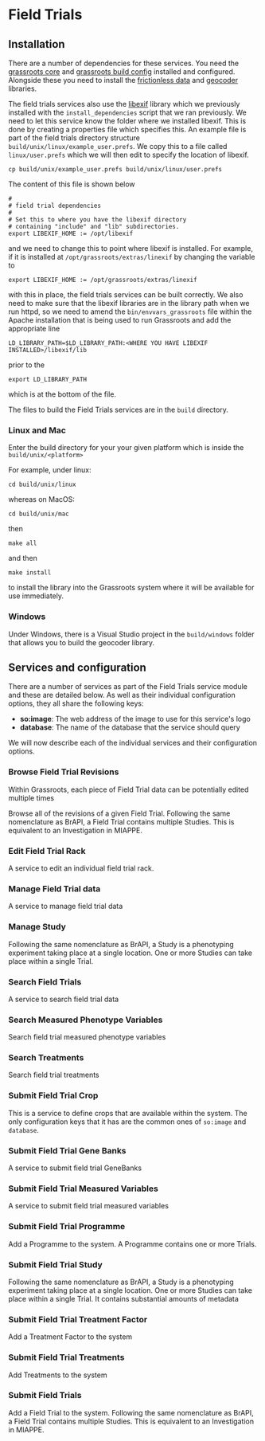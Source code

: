 ﻿# Field Trials


## Installation

There are a number of dependencies for these services. You need the [grassroots core](https://github.com/TGAC/grassroots-core) and [grassroots build config](https://github.com/TGAC/grassroots-build-config) installed and configured. Alongside these you need to install the [frictionless data](https://github.com/TGAC/grassroots-frictionless-data) and [geocoder](https://github.com/TGAC/grassroots-geocoder) libraries. 


The field trials services also use the [libexif](https://github.com/libexif/libexif) library which
we previously installed with the `install_dependencies` script that we ran previously. We need
to let this service know the folder where we installed libexif. This is done by creating a 
properties file which specifies this. An example file is part of the field trials directory 
structure `build/unix/linux/example_user.prefs`. We copy this to a file called `linux/user.prefs` 
which we will then edit to specify the location of libexif.


```
cp build/unix/example_user.prefs build/unix/linux/user.prefs
```

The content of this file is shown below

```
#
# field trial dependencies
#
# Set this to where you have the libexif directory 
# containing "include" and "lib" subdirectories.
export LIBEXIF_HOME := /opt/libexif
```

and we need to change this to point where libexif is installed. For example, 
if it is installed at
`/opt/grassroots/extras/linexif` by changing the variable to 

```
export LIBEXIF_HOME := /opt/grassroots/extras/linexif
```

with this in place, the field trials services can be built correctly. We also need to make sure 
that the libexif libraries are in the library path when we run httpd, so we need to amend the
`bin/envvars_grassroots` file within the Apache installation that is being used to run Grassroots 
and add the appropriate line

```
LD_LIBRARY_PATH=$LD_LIBRARY_PATH:<WHERE YOU HAVE LIBEXIF INSTALLED>/libexif/lib
```

prior to the 
```
export LD_LIBRARY_PATH
```

which is at the bottom of the file.


The files to build the Field Trials services are in the `build` directory. 

### Linux and Mac

Enter the build directory for your your given platform which is inside the `build/unix/<platform>` 

For example, under linux:

```
cd build/unix/linux
```

whereas on MacOS:

```
cd build/unix/mac
```

then

```
make all
```

and then 

```
make install
```

to install the library into the Grassroots system where it will be available for use immediately.


### Windows

Under Windows, there is a Visual Studio project in the `build/windows` folder that allows you to build the geocoder library.


## Services and configuration

There are a number of services as part of the Field Trials service module and these are detailed 
below. As well as their individual configuration options, they all share the following keys:


 * **so:image**: The web address of the image to use for this service's logo
 * **database**: The name of the database that the service should query


We will now describe each of the individual services and their configuration options.

### Browse Field Trial Revisions	

Within Grassroots, each piece of Field Trial data can be potentially edited multiple times 


Browse all of the revisions of a given Field Trial. Following the same nomenclature as BrAPI, a Field Trial contains multiple Studies. This is equivalent to an Investigation in MIAPPE.	


### Edit Field Trial Rack	

A service to edit an individual field trial rack.	


### Manage Field Trial data	

A service to manage field trial data	


### Manage Study	

Following the same nomenclature as BrAPI, a Study is a phenotyping experiment taking place at a single location. One or more Studies can take place within a single Trial.	


### Search Field Trials	

A service to search field trial data	



### Search Measured Phenotype Variables	

Search field trial measured phenotype variables	


### Search Treatments	

Search field trial treatments	



### Submit Field Trial Crop	

This is a service to define crops that are available within the system. 
The only configuration keys that it has are the common ones of `so:image` and 
`database`.


### Submit Field Trial Gene Banks	

A service to submit field trial GeneBanks	



### Submit Field Trial Measured Variables	

A service to submit field trial measured variables	



### Submit Field Trial Programme	

Add a Programme to the system. A Programme contains one or more Trials.	



### Submit Field Trial Study	

Following the same nomenclature as BrAPI, a Study is a phenotyping experiment taking place at a single location. One or more Studies can take place within a single Trial. It contains substantial amounts of metadata 	



### Submit Field Trial Treatment Factor	


Add a Treatment Factor to the system	



### Submit Field Trial Treatments	

Add Treatments to the system	



### Submit Field Trials

Add a Field Trial to the system. 
Following the same nomenclature as BrAPI, a Field Trial contains multiple Studies. 
This is equivalent to an Investigation in MIAPPE. 